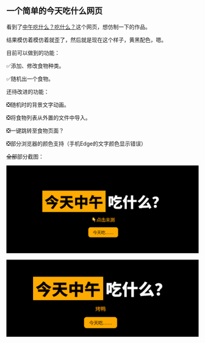 ## 一个简单的今天吃什么网页

看到了[中午吃什么？吃什么？](https://chishenme.xyz)这个网页，想仿制一下的作品。

结果模仿着模仿着就歪了，然后就是现在这个样子，黄黑配色，嗯。

目前可以做到的功能：

✅添加、修改食物种类。

✅随机出一个食物。

还待改进的功能：

❎随机时的背景文字动画。

❎将食物列表从外置的文件中导入。

❎一键跳转至食物页面？

❎部分浏览器的颜色支持（手机Edge的文字颜色显示错误）

~~全部~~部分截图：

![点击来测](image/readme/eat1.png "点击来测")

![烤鸭！](image/readme/eat2.png "吃什么？")
